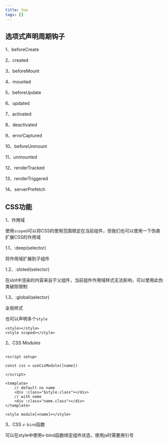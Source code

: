 ```yaml
---
title: Vue
tags: []
---
```


## 选项式声明周期钩子

1、beforeCreate

2、created

3、beforeMount

4、mounted

5、beforeUpdate

6、updated

7、activated

8、deactivated

9、errorCaptured

10、beforeUnmount

11、unmounted

12、renderTracked

13、renderTriggered

14、serverPrefetch

## CSS功能

1、作用域

使用`scoped`可以将CSS的使用范围限定在当前组件，但我们也可以使用一下伪类扩展CSS的作用域

1.1、:deep(selector)

将作用域扩展到子组件

1.2、:sloted(selector)

在slot中渲染的内容来自于父组件，当前组件作用域样式无法影响，可以使用此伪类破除限制

1.3、:global(selector)

全局样式

也可以声明多个`style`

```vue
<style></style>
<style scoped></style>
```

2、CSS Modules

```vue

<script setup>

const css = useCssModule([name])

</script>

<template>
    // default no name
    <div :class="$style.class"></div>
    // with name
    <div :class="name.class"></div>
</template>

<style module[=name]></style>
```

3、CSS `v-bind`函数

可以在style中使用v-bind函数绑定组件状态，使用js时需要用引号

